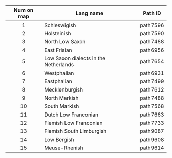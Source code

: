 | Num on map | Lang name                             | Path ID  |
| :--------: | ------------------------------------- | -------- |
|     1      | Schleswigish                          | path7596 |
|     2      | Holsteinish                           | path7590 |
|     3      | North Low Saxon                       | path7488 |
|     4      | East Frisian                          | path6956 |
|     5      | Low Saxon dialects in the Netherlands | path7654 |
|     6      | Westphalian                           | path6931 |
|     7      | Eastphalian                           | path7499 |
|     8      | Mecklenburgish                        | path7612 |
|     9      | North Markish                         | path7488 |
|     10     | South Markish                         | path7568 |
|     11     | Dutch Low Franconian                  | path7663 |
|     12     | Flemish Low Franconian                | path7733 |
|     13     | Flemish South Limburgish              | path9087 |
|     14     | Low Bergish                           | path9608 |
|     15     | Meuse-Rhenish                         | path9614 |
